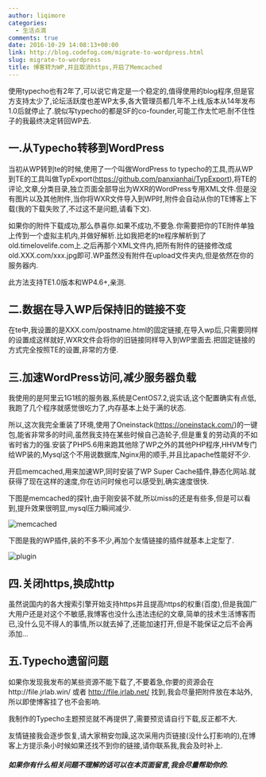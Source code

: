 ```yaml
---
author: liqimore
categories:
  - 生活点滴
comments: true
date: 2016-10-29 14:08:13+00:00
link: http://blog.codefog.com/migrate-to-wordpress.html
slug: migrate-to-wordpress
title: 博客转为WP,并且取消https,开启了Memcached
---
```



使用typecho也有2年了,可以说它肯定是一个稳定的,值得使用的blog程序,但是官方支持太少了,论坛活跃度也差WP太多,各大管理员都几年不上线,版本从14年发布1.0后就停止了.貌似写typecho的都是SF的co-founder,可能工作太忙吧.耐不住性子的我最终决定转回WP去.

<!--more-->


## 一.从Typecho转移到WordPress


当初从WP转到te的时候,使用了一个叫做WordPress to typecho的工具,而从WP到TE的工具叫做TypExport(https://github.com/panxianhai/TypExport),将TE的评论,文章,分类目录,独立页面全部导出为WXR的WordPress专用XML文件.但是没有图片以及其他附件,当你将WXR文件导入到WP时,附件会自动从你的TE博客上下载(我的下载失败了,不过这不是问题,请看下文).

如果你的附件下载成功,那么恭喜你.如果不成功,不要急.你需要把你的TE附件单独上传到一个虚拟主机内,并做好解析.比如我把老的te程序解析到了old.timelovelife.com上.之后再那个XML文件内,把所有附件的链接修改成old.XXX.com/xxx.jpg即可.WP虽然没有附件在upload文件夹内,但是依然在你的服务器内.

此方法支持TE1.0版本和WP4.6+,亲测.


## 二.数据在导入WP后保持旧的链接不变


在te中,我设置的是XXX.com/postname.html的固定链接,在导入wp后,只需要同样的设置成这样就好,WXR文件会将你的旧链接同样导入到WP里面去.把固定链接的方式完全按照TE的设置,非常的方便.


## 三.加速WordPress访问,减少服务器负载


我使用的是阿里云1G1核的服务器,系统是CentOS7.2,说实话,这个配置确实有点低,我跑了几个程序就感觉很吃力了,内存基本上处于满的状态.

所以,这次我完全重装了环境,使用了Oneinstack(https://oneinstack.com/)的一键包,能省非常多的时间,虽然我支持在某些时候自己造轮子,但是重复的劳动真的不如省时省力的强.安装了PHP5.6用来跑其他除了WP之外的其他PHP程序,HHVM专门给WP装的,Mysql这个不用说数据库,Nginx用的顺手,并且比apache性能好不少.

开启memcached,用来加速WP,同时安装了WP Super Cache插件,静态化网站.就获得了现在这样的速度,你在访问时候也可以感受到,确实速度很快.

下图是memcached的探针,由于刚安装不就,所以miss的还是有些多,但是可以看到,提升效果很明显,mysql压力瞬间减少.

![memcached](https://static.codefog.com/qiniu/old/2016/10/memcached.jpg)

下图是我的WP插件,装的不多不少,再加个友情链接的插件就基本上定型了.

![plugin](https://static.codefog.com/qiniu/old/2016/10/plugin.jpg)


## 四.关闭https,换成http


虽然说国内的各大搜索引擎开始支持https并且提高https的权重(百度),但是我国广大用户还是对这个不敏感,我博客也没什么违法违纪的文章,简单的技术生活博客而已,没什么见不得人的事情,所以就去掉了,还能加速打开,但是不能保证之后不会再添加...


## 五.Typecho遗留问题


如果你发现我发布的某些资源不能下载了,不要着急,你要的资源会在http://file.jrlab.win/ 或者 http://file.jrlab.net/ 找到,我会尽量把附件放在本站外,所以即使博客挂了也不会影响.

我制作的Typecho主题预览就不再提供了,需要预览请自行下载,反正都不大.

友情链接我会逐步恢复,请大家稍安勿躁,这次采用内页链接(没什么打影响的),在博客上方提示条小时候如果还找不到你的链接,请你联系我,我会及时补上.


##### 如果你有什么相关问题不理解的话可以在本页面留言,我会尽量帮助你的.